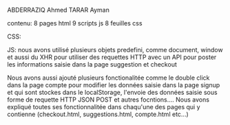 ABDERRAZIQ Ahmed
TARAR Ayman

contenu:
8 pages html
9 scripts js
8 feuilles css


CSS:







JS:
nous avons utilisé plusieurs objets predefini, comme document, window et
aussi du XHR pour utiliser des requettes HTTP avec un API pour poster les
informations saisie dans la page suggestion et checkout

Nous avons aussi ajouté plusieurs fonctionalitée comme le double click dans la page compte pour modifier les données saisie
dans la page signup et qui sont stockes dans le localStorage, l'envoie des données saisie sous forme de requette HTTP JSON POST
et autres focntions....
Nous avons expliqué toutes ses fonctionnalitée dans chaqu'une des pages qui y contienne (checkout.html, suggestions.html, compte.html etc...)